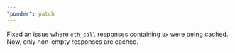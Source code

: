```yaml
---
"ponder": patch
---
```


Fixed an issue where `eth_call` responses containing `0x` were being cached. Now, only non-empty responses are cached.
